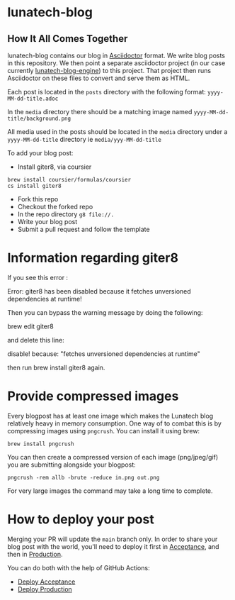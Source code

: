 # lunatech-blog
## How It All Comes Together
lunatech-blog contains our blog in [Asciidoctor](https://asciidoc.org/) format. We write blog posts in this repository. We then point a separate asciidoctor project (in our case currently [lunatech-blog-engine](https://github.com/lunatech-labs/lunatech-blog-engine)) to this project. That project then runs Asciidoctor on these files to convert and serve them as HTML.

Each post is located in the `posts` directory with the following format: `yyyy-MM-dd-title.adoc`

In the `media` directory there should be a matching image named `yyyy-MM-dd-title/background.png`

All media used in the posts should be located in the `media` directory under a `yyyy-MM-dd-title` directory ie `media/yyy-MM-dd-title`

To add your blog post:
* Install giter8, via coursier
```commandline
brew install coursier/formulas/coursier
cs install giter8
```
* Fork this repo
* Checkout the forked repo
* In the repo directory `g8 file://.`
* Write your blog post
* Submit a pull request and follow the template

# Information regarding giter8

If you see this error :

Error: giter8 has been disabled because it fetches unversioned dependencies at runtime!

Then you can bypass the warning message by doing the following:

brew edit giter8

and delete this line:

disable! because: "fetches unversioned dependencies at runtime"

then run brew install giter8 again.

# Provide compressed images
Every blogpost has at least one image which makes the Lunatech blog relatively heavy in memory consumption.
One way of to combat this is by compressing images using `pngcrush`. You can install it using brew:
```commandline
brew install pngcrush
```
You can then create a compressed version of each image (png/jpeg/gif) you are submitting alongside your blogpost:
```commandline
pngcrush -rem allb -brute -reduce in.png out.png
```
For very large images the command may take a long time to complete.

# How to deploy your post

Merging your PR will update the `main` branch only. In order to share your blog post with the world,
you'll need to deploy it first in [Acceptance](https://blog.acceptance.lunatech.com/), and then
in [Production](https://blog.lunatech.com/).

You can do both with the help of GitHub Actions:
* [Deploy Acceptance](https://github.com/lunatech-labs/lunatech-blog/actions/workflows/deploy_acceptance.yaml)
* [Deploy Production](https://github.com/lunatech-labs/lunatech-blog/actions/workflows/deploy_production.yaml)
